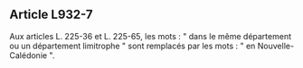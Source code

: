 Article L932-7
----
Aux articles L. 225-36 et L. 225-65, les mots : " dans le même département ou un
département limitrophe " sont remplacés par les mots : " en Nouvelle-Calédonie
".
